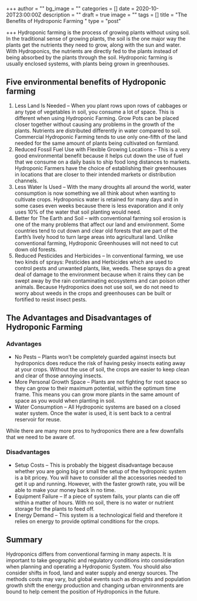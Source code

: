 +++
author = ""
bg_image = ""
categories = []
date = 2020-10-20T23:00:00Z
description = ""
draft = true
image = ""
tags = []
title = "The Benefits of Hydroponic Farming "
type = "post"

+++
Hydroponic farming is the process of growing plants without using soil. In the traditional sense of growing plants, the soil is the one major way the plants get the nutrients they need to grow, along with the sun and water. With Hydroponics, the nutrients are directly fed to the plants instead of being absorbed by the plants through the soil. Hydroponic farming is usually enclosed systems, with plants being grown in greenhouses.

## **Five environmental benefits of Hydroponic farming**

1. Less Land Is Needed – When you plant rows upon rows of cabbages or any type of vegetables in soil, you consume a lot of space. This is different when using Hydroponic Farming. Grow Pots can be placed closer together without causing any problems in the growth of the plants. Nutrients are distributed differently in water compared to soil. Commercial Hydroponic Farming tends to use only one-fifth of the land needed for the same amount of plants being cultivated on farmland.
2. Reduced Fossil Fuel Use with Flexible Growing Locations – This is a very good environmental benefit because it helps cut down the use of fuel that we consume on a daily basis to ship food long distances to markets. Hydroponic Farmers have the choice of establishing their greenhouses in locations that are closer to their intended markets or distribution channels.
3. Less Water Is Used – With the many droughts all around the world, water consumption is now something we all think about when wanting to cultivate crops. Hydroponics water is retained for many days and in some cases even weeks because there is less evaporation and it only uses 10% of the water that soil planting would need.
4. Better for The Earth and Soil – with conventional farming soil erosion is one of the many problems that affect our land and environment. Some countries tend to cut down and clear old forests that are part of the Earth’s lively hood to turn large areas into agricultural land. Unlike conventional farming, Hydroponic Greenhouses will not need to cut down old forests.
5. Reduced Pesticides and Herbicides – In conventional farming, we use two kinds of sprays: Pesticides and Herbicides which are used to control pests and unwanted plants, like, weeds. These sprays do a great deal of damage to the environment because when it rains they can be swept away by the rain contaminating ecosystems and can poison other animals. Because Hydroponics does not use soil, we do not need to worry about weeds in the crops and greenhouses can be built or fortified to resist insect pests.

## **The Advantages and Disadvantages of Hydroponic Farming**

### **Advantages**

* No Pests – Plants won’t be completely guarded against insects but hydroponics does reduce the risk of having pesky insects eating away at your crops. Without the use of soil, the crops are easier to keep clean and clear of those annoying insects.
* More Personal Growth Space – Plants are not fighting for root space so they can grow to their maximum potential, within the optimum time frame. This means you can grow more plants in the same amount of space as you would when planting in soil.
* Water Consumption – All Hydroponic systems are based on a closed water system. Once the water is used, it is sent back to a central reservoir for reuse.

While there are many more pros to hydroponics there are a few downfalls that we need to be aware of.

### **Disadvantages**

* Setup Costs – This is probably the biggest disadvantage because whether you are going big or small the setup of the hydroponic system is a bit pricey. You will have to consider all the accessories needed to get it up and running. However, with the faster growth rate, you will be able to make your money back in no time.
* Equipment Failure – If a piece of system fails, your plants can die off within a matter of hours. With no soil, there is no water or nutrient storage for the plants to feed off.
* Energy Demand – This system is a technological field and therefore it relies on energy to provide optimal conditions for the crops.

## **Summary**

Hydroponics differs from conventional farming in many aspects. It is important to take geographic and regulatory conditions into consideration when planning and operating a Hydroponic System. You should also consider shifts in food, land and water supply and energy sources. The methods costs may vary, but global events such as droughts and population growth shift the energy production and changing urban environments are bound to help cement the position of Hydroponics in the future.